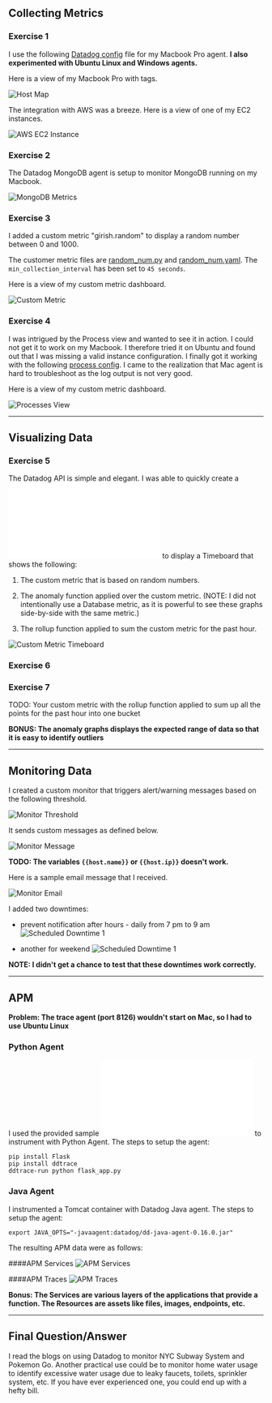 

## Collecting Metrics


### Exercise 1 

I use the following [Datadog config](./opt/datadog-agent/etc/datadog.yaml) file for my Macbook Pro agent. **I also experimented with Ubuntu Linux and Windows agents.** 

Here is a view of my Macbook Pro with tags.

![Host Map](./images/host_map.jpeg)


The integration with AWS was a breeze. Here is a view of one of my EC2 instances.

![AWS EC2 Instance](./images/aws_ec2_metrics.jpeg)


### Exercise 2

The Datadog MongoDB agent is setup to monitor MongoDB running on my Macbook.

![MongoDB Metrics](./images/mongo_metrics.jpeg)



### Exercise 3

I added a custom metric "girish.random" to display a random number between 0 and 1000.

 The customer metric files are [random_num.py](./opt/datadog-agent/etc/checks.d/random_num.py) and [random_num.yaml](./opt/datadog-agent/etc/conf.d/random_num.yaml). The `min_collection_interval` has been set to `45 seconds`.

Here is a view of my custom metric dashboard. 

![Custom Metric](./images/custom_metric.jpeg)


### Exercise 4

I was intrigued by the Process view and wanted to see it in action. I could not get it to work on my Macbook. I therefore tried it on Ubuntu and found out that I was missing a valid instance configuration. I finally got it working with the following [process config](./opt/datadog-agent/etc/conf.d/process.yaml). I came to the realization that  Mac agent is hard to troubleshoot as the log output is not very good. 

Here is a view of my custom metric dashboard. 

![Processes View](./images/processes_view.jpeg)


---

## Visualizing Data


### Exercise 5

The Datadog API is simple and elegant. I was able to quickly create a ![python script](./scripts/create_timeboard.py) to display a Timeboard that shows the following:

1. The custom metric that is based on random numbers.

2. The anomaly function applied over the custom metric. (NOTE: I did not intentionally use a Database metric, as it is powerful to see these graphs side-by-side with the same metric.)

3. The rollup function applied to sum the custom metric for the past hour. 


![Custom Metric Timeboard](./images/custom_metric_timeboard.jpeg)


### Exercise 6


### Exercise 7
TODO: Your custom metric with the rollup function applied to sum up all the points for the past hour into one bucket 



**BONUS: The anomaly graphs displays the expected range of data so that it is easy to identify outliers**



---

## Monitoring Data

I created a custom monitor that triggers alert/warning messages based on the following threshold.

![Monitor Threshold](./images/monitor_threshold.jpeg)

It sends custom messages as defined below.

![Monitor Message](./images/monitor_message.jpeg)

**TODO: The variables `{{host.name}}` or `{{host.ip}}` doesn't work.**

Here is a sample email message that I received.

![Monitor Email](./images/monitor_email_notification.jpeg)


I added two downtimes:

 - prevent notification after hours - daily from 7 pm to 9 am
![Scheduled Downtime 1](./images/monitor_downtime_1.jpeg)

 - another for weekend 
![Scheduled Downtime 1](./images/monitor_downtime_2.jpeg)

**NOTE: I didn't get a chance to test that these downtimes work correctly.**


---

## APM

**Problem: The trace agent (port 8126) wouldn't start on Mac, so I had to use Ubuntu Linux**


### Python Agent

I used the provided sample ![Flask app](./app/flask_app.py) to instrument with Python Agent. The steps to setup the agent:

```
pip install Flask
pip install ddtrace
ddtrace-run python flask_app.py
```

### Java Agent

I instrumented a Tomcat container with Datadog Java agent. The steps to setup the agent:

```
export JAVA_OPTS="-javaagent:datadog/dd-java-agent-0.16.0.jar" 
```

The resulting APM data were as follows:

####APM Services
![APM Services](./images/apm_services.jpeg)

####APM Traces
![APM Traces](./images/apm_traces.jpeg)


**Bonus: The Services are various layers of the applications that provide a function. The Resources are assets like files, images, endpoints, etc.**


---

## Final Question/Answer

I read the blogs on using Datadog to monitor NYC Subway System and Pokemon Go. Another practical use could be to monitor home water usage to identify excessive water usage due to leaky faucets, toilets, sprinkler system, etc. If you have ever experienced one, you could end up with a hefty bill.


